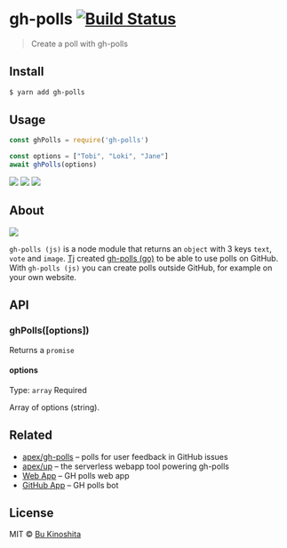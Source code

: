 # gh-polls [![Build Status](https://travis-ci.org/bukinoshita/gh-polls.svg?branch=master)](https://travis-ci.org/bukinoshita/gh-polls)

> Create a poll with gh-polls


## Install

```bash
$ yarn add gh-polls
```


## Usage

```js
const ghPolls = require('gh-polls')

const options = ["Tobi", "Loki", "Jane"]
await ghPolls(options)
```

[![](https://api.gh-polls.com/poll/01BM2ZHFZXYKQV9N3HNFXCBH3N/Tobi)](https://api.gh-polls.com/poll/01BM2ZHFZXYKQV9N3HNFXCBH3N/Tobi/vote)
[![](https://api.gh-polls.com/poll/01BM2ZHFZXYKQV9N3HNFXCBH3N/Loki)](https://api.gh-polls.com/poll/01BM2ZHFZXYKQV9N3HNFXCBH3N/Loki/vote)
[![](https://api.gh-polls.com/poll/01BM2ZHFZXYKQV9N3HNFXCBH3N/Jane)](https://api.gh-polls.com/poll/01BM2ZHFZXYKQV9N3HNFXCBH3N/Jane/vote)


## About

<img src="https://i.imgur.com/M8UCMG8.png" />

`gh-polls (js)` is a node module that returns an `object` with 3 keys `text`, `vote` and `image`. [Tj](https://github.com/tj) created [gh-polls (go)](https://github.com/apex/gh-polls) to be able to use polls on GitHub. With `gh-polls (js)` you can create polls outside GitHub, for example on your own website.


## API

### ghPolls([options])

Returns a `promise`

#### options

Type: `array`
Required

Array of options (string).


## Related


- [apex/gh-polls](https://github.com/apex/gh-polls) – polls for user feedback in GitHub issues
- [apex/up](https://github.com/apex/up) – the serverless webapp tool powering gh-polls
- [Web App](https://app.gh-polls.com/) – GH polls web app
- [GitHub App](https://github.com/apps/polls) – GH polls bot


## License

MIT © [Bu Kinoshita](https://bukinoshita.io)
